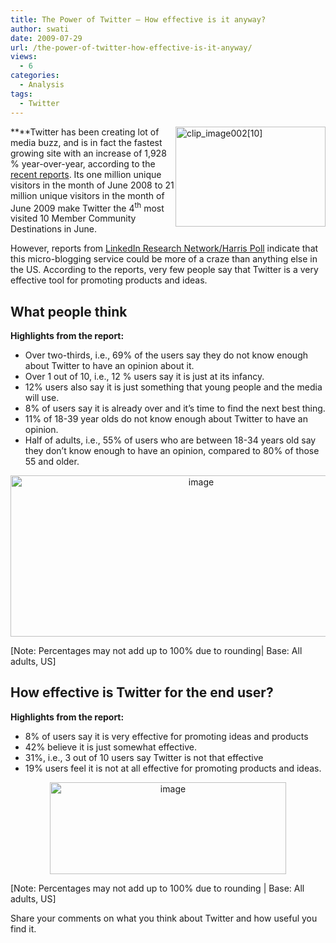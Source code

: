 ```yaml
---
title: The Power of Twitter – How effective is it anyway?
author: swati
date: 2009-07-29
url: /the-power-of-twitter-how-effective-is-it-anyway/
views:
  - 6
categories:
  - Analysis
tags:
  - Twitter
---
```

**<img class="alignright wp-image-53343" style="border: 0pt none;margin-left: 0px;margin-right: 0px" src="http://cdn.devilsworkshop.org/files/2009/07/clip_image00210.jpg" border="0" alt="clip_image002[10]" width="240" height="160" align="right" />**Twitter has been creating lot of media buzz, and is in fact the fastest growing site with an increase of 1,928 % year-over-year, according to the [recent reports][1]. Its one million unique visitors in the month of June 2008 to 21 million unique visitors in the month of June 2009 make Twitter the 4<sup>th</sup> most visited 10 Member Community Destinations in June.

However, reports from <a href="http://www.harrisinteractive.com/" onclick="_gaq.push(['_trackEvent', 'outbound-article', 'http://www.harrisinteractive.com/', 'LinkedIn Research Network/Harris Poll']);" >LinkedIn Research Network/Harris Poll</a> indicate that this micro-blogging service could be more of a craze than anything else in the US. According to the reports, very few people say that Twitter is a very effective tool for promoting products and ideas.

## What people think

**Highlights from the report:**

  * Over two-thirds, i.e., 69% of the users say they do not know enough about Twitter to have an opinion about it.
  * Over 1 out of 10, i.e., 12 % users say it is just at its infancy.
  * 12% users also say it is just something that young people and the media will use.
  * 8% of users say it is already over and it’s time to find the next best thing.
  * 11% of 18-39 year olds do not know enough about Twitter to have an opinion.
  * Half of adults, i.e., 55% of users who are between 18-34 years old say they don’t know enough to have an opinion, compared to 80% of those 55 and older.

<p style="text-align: center">
  <img class="aligncenter" style="border: 0pt none" src="http://cdn.devilsworkshop.org/files/2009/07/image31.png" border="0" alt="image" width="594" height="258" />
</p>

[Note: Percentages may not add up to 100% due to rounding| Base: All adults, US]

## **How effective is Twitter for the end user?**

**Highlights from the report:**

  * 8% of users say it is very effective for promoting ideas and products
  * 42% believe it is just somewhat effective.
  * 31%, i.e., 3 out of 10 users say Twitter is not that effective
  * 19% users feel it is not at all effective for promoting products and ideas.

<p style="text-align: center">
  <img class="aligncenter" style="border: 0pt none" src="http://cdn.devilsworkshop.org/files/2009/07/image32.png" border="0" alt="image" width="378" height="147" />
</p>

[Note: Percentages may not add up to 100% due to rounding | Base: All adults, US]

Share your comments on what you think about Twitter and how useful you find it.

 [1]: http://devilsworkshop.org/top-10-member-community-sites-facebook-leads-twitter-leaps/
